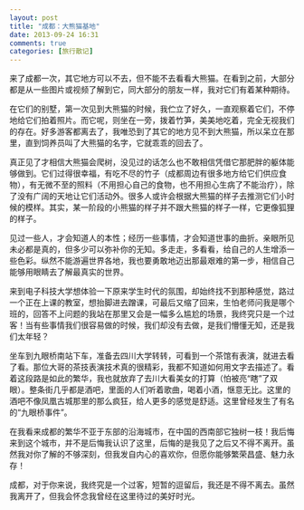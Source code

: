 ```yaml
---
layout: post
title: "成都：大熊猫基地"
date: 2013-09-24 16:31
comments: true
categories: [旅行散记]
---
```


来了成都一次，其它地方可以不去，但不能不去看看大熊猫。在看到之前，大部分都是从一些图片或视频了解到它，同大部分的朋友一样，我对它们有着某种期待。

在它们的别墅，第一次见到大熊猫的时候，我伫立了好久，一直观察着它们，不停地给它们拍着照片。而它呢，则坐在一旁，拨着竹笋，美美地吃着，完全无视我们的存在。好多游客都离去了，我唯恐到了其它的地方见不到大熊猫，所以呆立在那里，直到饲养员叫了大熊猫的名字，它就乖乖的回去了。

<!--more-->

真正见了才相信大熊猫会爬树，没见过的话怎么也不敢相信凭借它那肥胖的躯体能够做到。它们过得很幸福，有吃不尽的竹子（成都周边有很多地方给它们供应食物），有无微不至的照料（不用担心自己的食物，也不用担心生病了不能治疗），除了没有广阔的天地让它们活动外。很多人或许会根据大熊猫的样子去推测它们小时候的模样。其实，某一阶段的小熊猫的样子并不跟大熊猫的样子一样，它更像狐狸的样子。

见过一些人，才会知道人的本性；经历一些事情，才会知道世事的曲折。亲眼所见未必都是真的，但多少可以弥补你的无知。多走走，多看看，给自己的人生增添一些色彩。纵然不能游遍世界各地，我也要勇敢地迈出那最艰难的第一步，相信自己能够用眼睛去了解最真实的世界。

来到电子科技大学想体验一下原来学生时代的氛围，却始终找不到那种感觉，路过一个正在上课的教室，想抬脚进去蹭课，可最后又缩了回来，生怕老师问我是哪个班的，回答不上问题的我站在那里又会是一幅多么尴尬的场景，我终究只是一个过客！当有些事情我们很容易做的时候，我们却没有去做，是我们懵懂无知，还是我们太年轻？

坐车到九眼桥南站下车，准备去四川大学转转，可看到一个茶馆有表演，就进去看了看。那位大哥的茶技表演技术真的很精彩，我都不知道如何用文字去描述了。看着这段路是如此的繁华，我也就放弃了去川大看美女的打算（怕被亮“瞎”了双眼）。整条街几乎都是酒吧，里面的人们听着歌曲，喝着小酒，惬意无比。这里的酒吧不像凤凰古城那里的那么疯狂，给人更多的感觉是舒适。这里曾经发生了有名的“九眼桥事件”。

在我看来成都的繁华不亚于东部的沿海城市，在中国的西南部它独树一枝！我后悔来到这个城市，并不是后悔我认识了这里，后悔的是我见了之后又不得不离开。虽然我对你了解的不够深刻，但我发自内心的喜欢你，但愿你能够繁荣昌盛、魅力永存！

成都，对于你来说，我终究是一个过客，短暂的逗留后，我还是不得不离去。虽然我离开了，但我会怀念我曾经在这里待过的美好时光。
